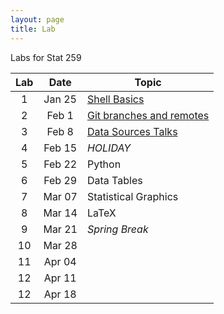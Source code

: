 ```yaml
---
layout: page
title: Lab
---
```


Labs for Stat 259

<table>
  <thead>
    <tr>
      <th>Lab</th>
      <th>Date</th>
      <th>Topic</th>
    </tr>
  </thead>
  <tbody>
    <tr>
      <td align="center">1</td>
      <td align="center">Jan 25</td>
      <td><a href="01-shell-basics">Shell Basics</a></td>
    </tr>
    <tr>
      <td align="center">2</td>
      <td align="center">Feb 1</td>
      <td><a href="02-git-practice">Git branches and remotes</a></td>
    </tr>
    <tr>
      <td align="center">3</td>
      <td align="center">Feb 8</td>
      <td><a href="03-data-talks">Data Sources Talks</a></td>
    </tr>
    <tr>
      <td align="center">4</td>
      <td align="center">Feb 15</td>
      <td><em>HOLIDAY</em></td>
    </tr>
    <tr>
      <td align="center">5</td>
      <td align="center">Feb 22</td>
      <td>Python</td>
    </tr>
    <tr>
      <td align="center">6</td>
      <td align="center">Feb 29</td>
      <td>Data Tables</td>
    </tr>
    <tr>
      <td align="center">7</td>
      <td align="center">Mar 07</td>
      <td>Statistical Graphics</td>
    </tr>
    <tr>
      <td align="center">8</td>
      <td align="center">Mar 14</td>
      <td>LaTeX</td>
    </tr>
    <tr>
      <td align="center">9</td>
      <td align="center">Mar 21</td>
      <td><em>Spring Break</em></td>
    </tr>
    <tr>
      <td align="center">10</td>
      <td align="center">Mar 28</td>
      <td></td>
    </tr>
    <tr>
      <td align="center">11</td>
      <td align="center">Apr 04</td>
      <td></td>
    </tr>
    <tr>
      <td align="center">12</td>
      <td align="center">Apr 11</td>
      <td></td>
    </tr>
    <tr>
      <td align="center">12</td>
      <td align="center">Apr 18</td>
      <td></td>
    </tr>
  </tbody>
</table>


